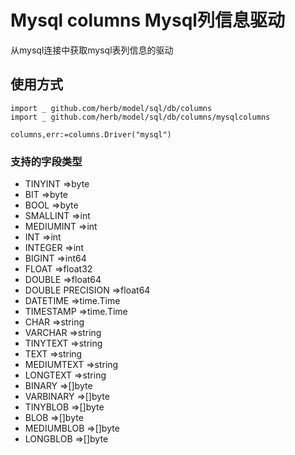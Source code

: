 # Mysql columns Mysql列信息驱动

从mysql连接中获取mysql表列信息的驱动

## 使用方式
    import _ github.com/herb/model/sql/db/columns
    import _ github.com/herb/model/sql/db/columns/mysqlcolumns
    
    columns,err:=columns.Driver("mysql")

### 支持的字段类型

* TINYINT  =>byte
* BIT =>byte
* BOOL =>byte
* SMALLINT =>int
* MEDIUMINT =>int
* INT  =>int
* INTEGER =>int
* BIGINT =>int64
* FLOAT =>float32
* DOUBLE =>float64
* DOUBLE PRECISION  =>float64
* DATETIME =>time.Time
* TIMESTAMP =>time.Time
* CHAR =>string
* VARCHAR =>string
* TINYTEXT =>string
* TEXT =>string
* MEDIUMTEXT =>string
* LONGTEXT =>string
* BINARY =>[]byte
* VARBINARY =>[]byte
* TINYBLOB =>[]byte
* BLOB =>[]byte
* MEDIUMBLOB =>[]byte
* LONGBLOB =>[]byte
